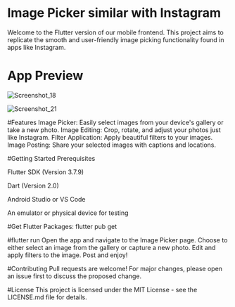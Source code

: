 # Image Picker similar with Instagram
Welcome to the Flutter version of our mobile frontend. This project aims to replicate the smooth and user-friendly image picking functionality found in apps like Instagram.


# App Preview

![Screenshot_18](https://github.com/stuartgregorysharpe/Image.Picker.using.flutter.instagram/assets/137684294/6277ee17-105c-4a7a-bdca-cfde9dbbbe2f)

![Screenshot_21](https://github.com/stuartgregorysharpe/Image.Picker.using.flutter.instagram/assets/137684294/cc5a7796-4005-4b74-89ad-3c198aa3aa0f)



#Features
Image Picker: Easily select images from your device's gallery or take a new photo.
Image Editing: Crop, rotate, and adjust your photos just like Instagram.
Filter Application: Apply beautiful filters to your images.
Image Posting: Share your selected images with captions and locations.

#Getting Started
Prerequisites

Flutter SDK (Version 3.7.9)

Dart (Version 2.0)

Android Studio or VS Code

An emulator or physical device for testing


#Get Flutter Packages:
flutter pub get


#flutter run
Open the app and navigate to the Image Picker page.
Choose to either select an image from the gallery or capture a new photo.
Edit and apply filters to the image.
Post and enjoy!

#Contributing
Pull requests are welcome! For major changes, please open an issue first to discuss the proposed change.

#License
This project is licensed under the MIT License - see the LICENSE.md file for details.


